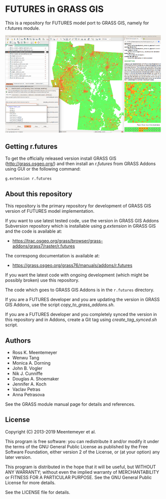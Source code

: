 FUTURES in GRASS GIS
====================

This is a repository for FUTURES model port to GRASS GIS,
namely for r.futures module.

![r.futures module, results and manual](readme_grass_r_futures.png)


Getting r.futures
-----------------

To get the officially released version
install GRASS GIS (http://grass.osgeo.org/) and then install an *r.futures*
from GRASS Addons using GUI or the following command:

    g.extension r.futures


About this repository
---------------------

This repository is the primary repository for development of GRASS GIS
version of FUTURES model implementation.

If you want to use latest tested code, use the version in GRASS GIS Addons
Subversion repository which is installable using *g.extension* in GRASS GIS
and the code is available at:

 * https://trac.osgeo.org/grass/browser/grass-addons/grass7/raster/r.futures

The correspong documentation is available at:

 * https://grass.osgeo.org/grass76/manuals/addons/r.futures

If you want the latest code with ongoing development (which might be possibly
broken) use this repository.

The code which goes to GRASS GIS Addons is in the `r.futures` directory.

If you are a FUTURES developer and you are updating the version in GRASS GIS
Addons, use the script *copy_to_grass_addons.sh*.

If you are a FUTURES developer and you completely synced the version in
this repository and in Addons, create a Git tag using *create_tag_synced.sh*
script.


Authors
-------

 * Ross K. Meentemeyer
 * Wenwu Tang
 * Monica A. Dorning
 * John B. Vogler
 * Nik J. Cunniffe
 * Douglas A. Shoemaker
 * Jennifer A. Koch
 * Vaclav Petras
 * Anna Petrasova

See the GRASS module manual page for details and references.


License
-------

Copyright (C) 2013-2019 Meentemeyer et al.

This program is free software: you can redistribute it and/or modify
it under the terms of the GNU General Public License as published by
the Free Software Foundation, either version 2 of the License, or
(at your option) any later version.

This program is distributed in the hope that it will be useful,
but WITHOUT ANY WARRANTY; without even the implied warranty of
MERCHANTABILITY or FITNESS FOR A PARTICULAR PURPOSE. See the
GNU General Public License for more details.

See the LICENSE file for details.
